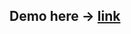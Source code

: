 ## Demo here -> [link](https://cristianbrinza.github.io/Coursera_HTML-CSS-Javascript-for-Web-Developers/module4-solution/index.html)